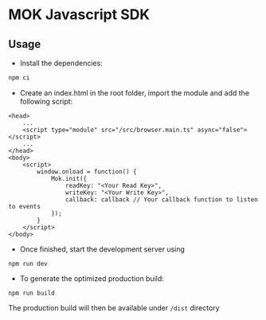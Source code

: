 # MOK Javascript SDK

## Usage

- Install the dependencies:

```bash
npm ci
```

- Create an index.html in the root folder, import the module and add the following script:

```
<head>
    ...
    <script type="module" src="/src/browser.main.ts" async="false"></script>
    ...
</head>
<body>
    <script>
        window.onload = function() {
            Mok.init({
                readKey: "<Your Read Key>",
                writeKey: "<Your Write Key>",
                callback: callback // Your callback function to listen to events
            });
        }
    </script>
</body>
```

- Once finished, start the development server using

```
npm run dev
```

- To generate the optimized production build:

```
npm run build
```

The production build will then be available under ```/dist``` directory
